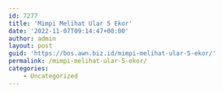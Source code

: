 ```yaml
---
id: 7277
title: 'Mimpi Melihat Ular 5 Ekor'
date: '2022-11-07T09:14:47+00:00'
author: admin
layout: post
guid: 'https://bos.awn.biz.id/mimpi-melihat-ular-5-ekor/'
permalink: /mimpi-melihat-ular-5-ekor/
categories:
    - Uncategorized
---
```


